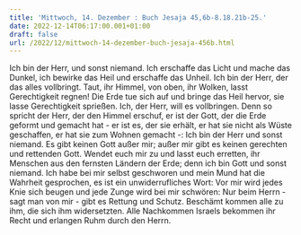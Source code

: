 ```yaml
---
title: 'Mittwoch, 14. Dezember : Buch Jesaja 45,6b-8.18.21b-25.'
date: 2022-12-14T06:17:00.001+01:00
draft: false
url: /2022/12/mittwoch-14-dezember-buch-jesaja-456b.html
---
```


Ich bin der Herr, und sonst niemand. Ich erschaffe das Licht und mache das Dunkel, ich bewirke das Heil und erschaffe das Unheil. Ich bin der Herr, der das alles vollbringt. Taut, ihr Himmel, von oben, ihr Wolken, lasst Gerechtigkeit regnen! Die Erde tue sich auf und bringe das Heil hervor, sie lasse Gerechtigkeit sprießen. Ich, der Herr, will es vollbringen. Denn so spricht der Herr, der den Himmel erschuf, er ist der Gott, der die Erde geformt und gemacht hat - er ist es, der sie erhält, er hat sie nicht als Wüste geschaffen, er hat sie zum Wohnen gemacht -: Ich bin der Herr und sonst niemand. Es gibt keinen Gott außer mir; außer mir gibt es keinen gerechten und rettenden Gott. Wendet euch mir zu und lasst euch erretten, ihr Menschen aus den fernsten Ländern der Erde; denn ich bin Gott und sonst niemand. Ich habe bei mir selbst geschworen und mein Mund hat die Wahrheit gesprochen, es ist ein unwiderrufliches Wort: Vor mir wird jedes Knie sich beugen und jede Zunge wird bei mir schwören: Nur beim Herrn - sagt man von mir - gibt es Rettung und Schutz. Beschämt kommen alle zu ihm, die sich ihm widersetzten. Alle Nachkommen Israels bekommen ihr Recht und erlangen Ruhm durch den Herrn.